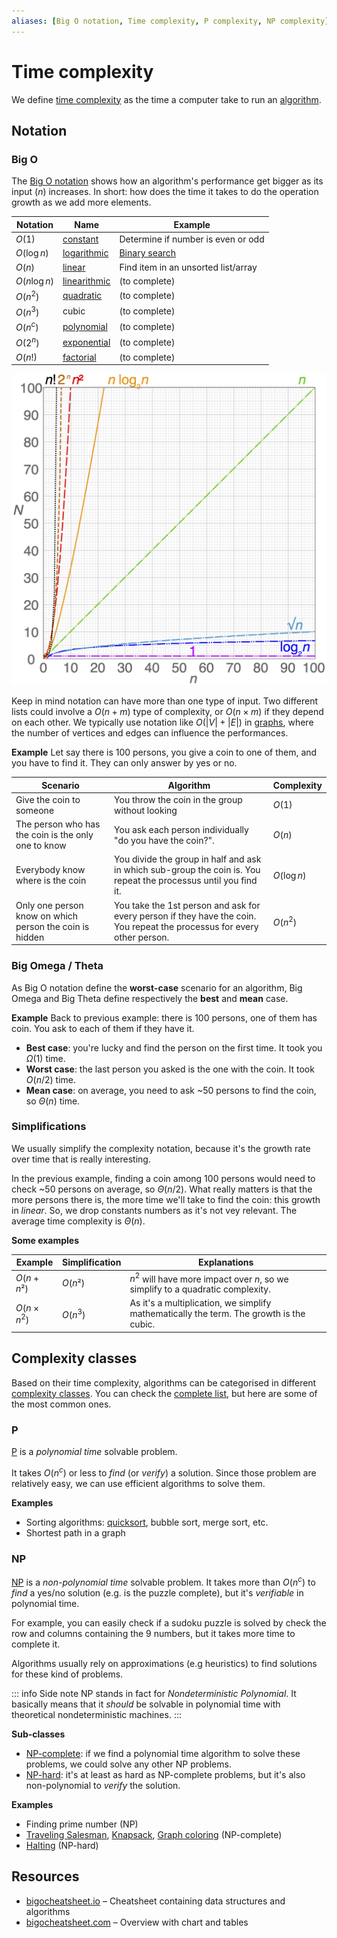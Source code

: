 ```yaml
---
aliases: [Big O notation, Time complexity, P complexity, NP complexity]
---
```


# Time complexity

We define [time complexity](https://wikipedia.org/wiki/time_complexity) as the time a computer take to run an [algorithm](algorithms.md).

## Notation

### Big O

The [Big O notation](https://wikipedia.org/wiki/big_o_notation) shows how an algorithm's performance get bigger as its input ($n$) increases. In short: how does the time it takes to do the operation growth as we add more elements.

| Notation | Name | Example |
| ---- | ---- | ---- |
| $O(1)$ | [constant](https://wikipedia.org/wiki/constant_time) | Determine if number is even or odd |
| $O(\log n)$ | [logarithmic](https://wikipedia.org/wiki/logarithmic_time "logarithmic time") | [Binary search](search/binary-search.md) |
| $O(n)$ | [linear](https://wikipedia.org/wiki/linear_time "linear time") | Find item in an unsorted list/array |
| $O(n\log n)$ | [linearithmic](https://wikipedia.org/wiki/linearithmic_time "linearithmic time") | (to complete) |
| $O(n^2)$ | [quadratic](https://wikipedia.org/wiki/quadratic_time "quadratic time") | (to complete) |
| $O(n^3)$ | cubic | (to complete) |
| $O(n^c)$ | [polynomial](https://wikipedia.org/wiki/polynomial_time "polynomial time") | (to complete) |
| $O(2^n)$ | [exponential](https://en.wikipedia.org/wiki/Exponential_time) | (to complete) |
| $O(n!)$ | [factorial](https://wikipedia.org/wiki/factorial "factorial") | (to complete) |

![A graphical plot of time complexity comparison](assets/complexity-comparison-plot.png)

Keep in mind notation can have more than one type of input. Two different lists could involve a $O(n+m)$ type of complexity, or $O(n\times m)$ if they depend on each other. We typically use notation like $O(|V|+|E|)$ in [graphs](graph/graph.md), where the number of vertices and edges can influence the performances.

**Example**
Let say there is 100 persons, you give a coin to one of them, and you have to find it. They can only answer by yes or no.

| Scenario | Algorithm | Complexity |
| ---- | ---- | ---- |
| Give the coin to someone | You throw the coin in the group without looking | $O(1)$ |
| The person who has the coin is the only one to know | You ask each person individually "do you have the coin?". | $O(n)$ |
| Everybody know where is the coin | You divide the group in half and ask in which sub-group the coin is. You repeat the processus until you find it. | $O(\log n)$ |
| Only one person know on which person the coin is hidden | You take the 1st person and ask for every person if they have the coin. You repeat the processus for every other person. | $O(n^2)$ |

### Big Omega / Theta 

As Big O notation define the **worst-case** scenario for an algorithm, Big Omega and Big Theta define respectively the **best** and **mean** case.

**Example**
Back to previous example: there is 100 persons, one of them has coin. You ask to each of them if they have it.

- **Best case**: you're lucky and find the person on the first time. It took you $\Omega(1)$ time.
- **Worst case**: the last person you asked is the one with the coin. It took $O(n/2)$ time.
- **Mean case**: on average, you need to ask ~50 persons to find the coin, so $\Theta(n)$ time.

### Simplifications

We usually simplify the complexity notation, because it's the growth rate over time that is really interesting.

In the previous example, finding a coin among 100 persons would need to check ~50 persons on average, so $\Theta(n/2)$. What really matters is that the more persons there is, the more time we'll take to find the coin: this growth in *linear*. So, we drop constants numbers as it's not vey relevant. The average time complexity is $\Theta(n)$.

**Some examples**

| Example | Simplification | Explanations |
| ---- | ---- | ---- |
| $O(n+n²)$ | $O(n²)$ | $n^2$ will have more impact over $n$, so we simplify to a quadratic complexity. |
| $O(n \times n^2)$ | $O(n^3)$ | As it's a multiplication, we simplify mathematically the term. The growth is the cubic. |

## Complexity classes

Based on their time complexity, algorithms can be categorised in different [complexity classes](https://en.wikipedia.org/wiki/Complexity_class). You can check the [complete list](https://en.wikipedia.org/wiki/List_of_complexity_classes), but here are some of the most common ones.

### P

[P](https://en.wikipedia.org/wiki/P_(complexity)) is a *polynomial time* solvable problem.

It takes $O(n^c)$ or less to *find* (or *verify*) a solution. Since those problem are relatively easy, we can use efficient algorithms to solve them.

**Examples**
- Sorting algorithms: [quicksort](sort/quicksort.md), bubble sort, merge sort, etc.
- Shortest path in a graph

### NP

[NP](https://en.wikipedia.org/wiki/NP_(complexity) "NP (complexity)") is a *non-polynomial time* solvable problem. 
It takes more than $O(n^c)$ to *find* a yes/no solution (e.g. is the puzzle complete), but it's *verifiable* in polynomial time.

For example, you can easily check if a sudoku puzzle is solved by check the row and columns containing the 9 numbers, but it takes more time to complete it.

Algorithms usually rely on approximations (e.g heuristics) to find solutions for these kind of problems.

::: info Side note
NP stands in fact for *Nondeterministic Polynomial*. It basically means that it *should* be solvable in polynomial time with theoretical nondeterministic machines.
:::

**Sub-classes**
- [NP-complete](https://en.wikipedia.org/wiki/NP-complete): if we find a polynomial time algorithm to solve these problems, we could solve any other NP problems.
- [NP-hard](https://en.wikipedia.org/wiki/NP-hardness): it's at least as hard as NP-complete problems, but it's also non-polynomial to *verify* the solution.

**Examples**
- Finding prime number (NP)
- [Traveling Salesman](problems/traveling-salesman.md), [Knapsack](problems/knapsack.md), [Graph coloring](problems/graph-coloring.md) (NP-complete)
- [Halting](problems/halting.md) (NP-hard)

## Resources

- [bigocheatsheet.io](https://bigocheatsheet.io) – Cheatsheet containing data structures and algorithms
- [bigocheatsheet.com](https://www.bigocheatsheet.com/) – Overview with chart and tables